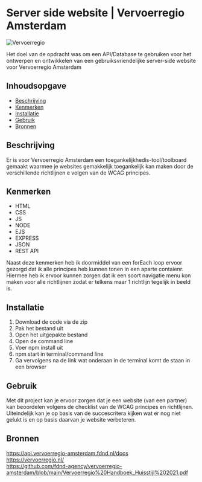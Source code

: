 # Server side website | Vervoerregio Amsterdam

![Vervoerregio](https://user-images.githubusercontent.com/112856287/225363093-c91969be-c031-44b5-a36c-c1d89bee750a.png)

Het doel van de opdracht was om een API/Database te gebruiken voor het ontwerpen en ontwikkelen van een gebruiksvriendelijke server-side website voor Vervoerregio Amsterdam

## Inhoudsopgave

  * [Beschrijving](#beschrijving)
  * [Kenmerken](#kenmerken)
  * [Installatie](#installatie)
  * [Gebruik](#gebruik)
  * [Bronnen](#bronnen)
  
## Beschrijving

Er is voor Vervoerregio Amsterdam een toegankelijkhedis-tool/toolboard gemaakt waarmee je websites gemakkelijk toegankelijk kan maken door de verschillende richtlijnen e volgen van de WCAG principes.

## Kenmerken

  * HTML
  * CSS
  * JS
  * NODE
  * EJS
  * EXPRESS
  * JSON
  * REST API  
  
Naast deze kenmerken heb ik doormiddel van een forEach loop ervoor gezorgd dat ik alle principes heb kunnen tonen in een aparte contaienr. Hiermee heb ik ervoor kunnen zorgen dat ik een soort navigatie menu kon maken voor alle richtlijnen zodat er telkens maar 1 richtlijn tegelijk in beeld is. 

## Installatie

 1. Download de code via de zip
 2. Pak het bestand uit
 3. Open het uitgepakte bestand
 4. Open de command line
 5. Voer npm install uit
 6. npm start in terminal/command line
 7. Ga vervolgens na de link wat onderaan in de terminal komt de staan in een browser
## Gebruik

Met dit project kan je ervoor zorgen dat je een website (van een partner) kan beoordelen volgens de checklist van de WCAG principes en richtlijnen. Uiteindelijk kan je op basis van de succescritera kijken wat er nog niet gelukt is en op basis daarvan je website verbeteren. 

## Bronnen

https://api.vervoerregio-amsterdam.fdnd.nl/docs <br>
https://vervoerregio.nl/ <br>
https://github.com/fdnd-agency/vervoerregio-amsterdam/blob/main/Vervoerregio%20Handboek_Huisstijl%202021.pdf
